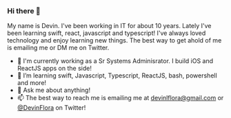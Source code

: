 ### Hi there 👋

My name is Devin. I've been working in IT for about 10 years. Lately I've been learning swift, react, javascript and typescript! I've always loved technology and enjoy learning new things. The best way to get ahold of me is emailing me or DM me on Twitter. 

- 🔭 I'm currently working as a Sr Systems Adminisrator. I build iOS and ReactJS apps on the side! 
- 🌱 I’m learning swift, Javascript, Typescript, ReactJS, bash, powershell and more!
- 💬 Ask me about anything!
- 📫 The best way to reach me is emailing me at devinlflora@gmail.com or <a href="https://twitter.com/DevinFlora">@DevinFlora</a> on Twitter!

